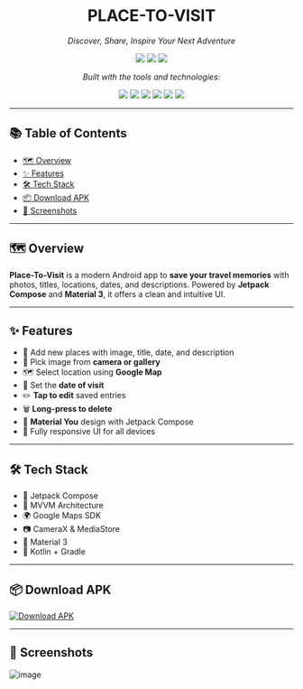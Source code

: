 <h1 align="center">PLACE-TO-VISIT</h1>
<p align="center"><em>Discover, Share, Inspire Your Next Adventure</em></p>

<p align="center">
  <img src="https://img.shields.io/github/last-commit/Ashu-sosuke/Place-To-Visit?style=for-the-badge" />
  <img src="https://img.shields.io/github/languages/top/Ashu-sosuke/Place-To-Visit?color=blue&style=for-the-badge" />
  <img src="https://img.shields.io/github/languages/count/Ashu-sosuke/Place-To-Visit?style=for-the-badge" />
</p>

<p align="center"><em>Built with the tools and technologies:</em></p>

<p align="center">
  <img src="https://img.shields.io/badge/Markdown-000000?style=for-the-badge&logo=markdown" />
  <img src="https://img.shields.io/badge/Android-3DDC84?style=for-the-badge&logo=android&logoColor=white" />
  <img src="https://img.shields.io/badge/Gradle-02303A?style=for-the-badge&logo=gradle" />
  <img src="https://img.shields.io/badge/XML-00599C?style=for-the-badge&logo=xml&logoColor=white" />
  <img src="https://img.shields.io/badge/Google-4285F4?style=for-the-badge&logo=google&logoColor=white" />
  <img src="https://img.shields.io/badge/Kotlin-7F52FF?style=for-the-badge&logo=kotlin&logoColor=white" />
</p>

---

## 📚 Table of Contents

- [🗺️ Overview](#️-overview)
- [✨ Features](#-features)
- [🛠 Tech Stack](#-tech-stack)
- [📦 Download APK](#-download-apk)
- [📸 Screenshots](#-screenshots)

---

## 🗺️ Overview

**Place-To-Visit** is a modern Android app to **save your travel memories** with photos, titles, locations, dates, and descriptions. Powered by **Jetpack Compose** and **Material 3**, it offers a clean and intuitive UI.

---

## ✨ Features

- 📝 Add new places with image, title, date, and description  
- 📸 Pick image from **camera or gallery**
- 🗺️ Select location using **Google Map**
- 📅 Set the **date of visit**
- ✏️ **Tap to edit** saved entries
- 🗑️ **Long-press to delete**
- 🎨 **Material You** design with Jetpack Compose
- 📲 Fully responsive UI for all devices

---

## 🛠 Tech Stack

- 📍 Jetpack Compose
- 🧠 MVVM Architecture
- 🌍 Google Maps SDK
- 📷 CameraX & MediaStore
- 🎨 Material 3
- 🧪 Kotlin + Gradle

---

## 📦 Download APK

[![Download APK](https://img.shields.io/badge/Download-v1-blue?style=for-the-badge&logo=android)](https://github.com/Ashu-sosuke/Place-To-Visit/releases/tag/v1)

---

## 📸 Screenshots
![image](https://github.com/user-attachments/assets/170aef04-203e-41a8-8eab-69a0dbb5773b)
